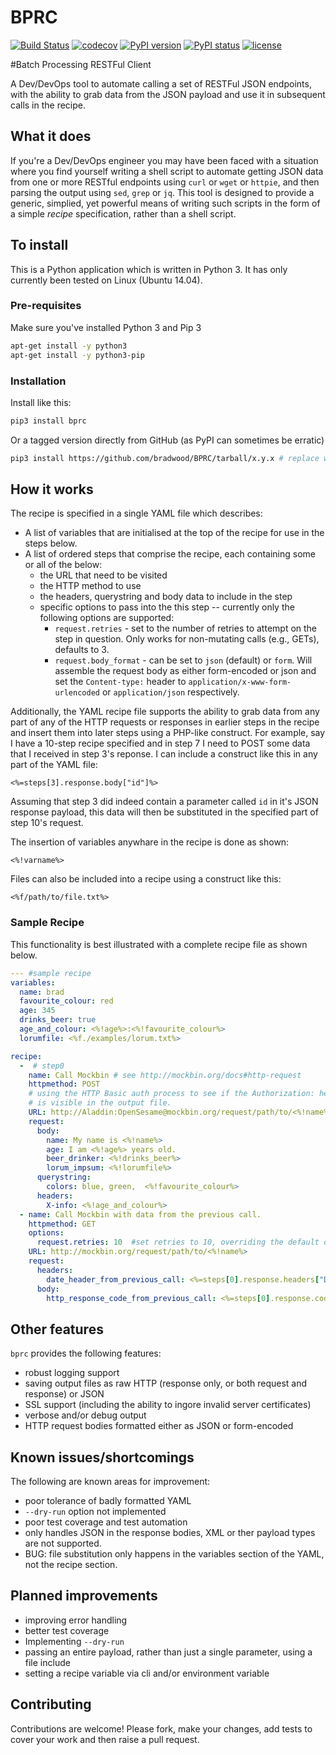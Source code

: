 # BPRC 
[![Build Status](https://travis-ci.org/bradwood/BPRC.svg?branch=master)](https://travis-ci.org/bradwood/BPRC)
[![codecov](https://codecov.io/gh/bradwood/BPRC/branch/master/graph/badge.svg)](https://codecov.io/gh/bradwood/BPRC)
[![PyPI version](https://badge.fury.io/py/bprc.svg)](https://badge.fury.io/py/bprc)
[![PyPI status](https://img.shields.io/pypi/status/bprc.svg?maxAge=2592000)](https://pypi.python.org/pypi/bprc)
[![license](https://img.shields.io/github/license/mashape/apistatus.svg?maxAge=2592000)](https://github.com/bradwood/BPRC/blob/master/LICENSE)

#Batch Processing RESTFul Client

A Dev/DevOps tool to automate calling a set of RESTFul JSON endpoints, with the ability to grab data from the JSON payload and use it in subsequent calls in the recipe.

## What it does
If you're a Dev/DevOps engineer you may have been faced with a situation where you find yourself writing a shell script to automate getting JSON data from one or more RESTful endpoints using `curl` or `wget` or `httpie`, and then parsing the output using `sed`, `grep` or `jq`. This tool is designed to provide a generic, simplied, yet powerful means of writing such scripts in the form of a simple _recipe_ specification, rather than a shell script. 

## To install
This is a Python application which is written in Python 3. It has only currently been tested on Linux (Ubuntu 14.04).

### Pre-requisites
Make sure you've installed Python 3 and Pip 3
```bash
apt-get install -y python3
apt-get install -y python3-pip
```

### Installation
Install like this:
```bash
pip3 install bprc
```
Or a tagged version directly from GitHub (as PyPI can sometimes be erratic)
```bash
pip3 install https://github.com/bradwood/BPRC/tarball/x.y.x # replace with version tag in GitHub
```

## How it works
The recipe is specified in a single YAML file which describes:
 - A list of variables that are initialised at the top of the recipe for use in the steps below.
 - A list of ordered steps that comprise the recipe, each containing some or all of the below:
	 - the URL that need to be visited
	 - the HTTP method to use
	 - the headers, querystring and body data to include in the step
	 - specific options to pass into the this step -- currently only the following options are supported:
		 - `request.retries` - set to the number of retries to attempt on the step in question. Only works for non-mutating calls (e.g., GETs), defaults to 3.
		 - `request.body_format` - can be set to `json` (default) or `form`. Will assemble the request body as either form-encoded or json and set the `Content-type:` header to `application/x-www-form-urlencoded` or `application/json` respectively.

Additionally, the YAML recipe file supports the ability to grab data from any part of any of the HTTP requests or responses in earlier steps in the recipe and insert them into later steps using a PHP-like construct. For example, say I have a 10-step recipe specified and in step 7 I need to POST some data that I received in step 3's reponse. I can include a construct like this in any part of the YAML file: 
```
<%=steps[3].response.body["id"]%>
```
Assuming that step 3 did indeed contain a parameter called `id` in it's JSON response payload, this data will then be substituted in the specified part of step 10's request.

The insertion of  variables anywhare in the recipe is done as shown:
```
<%!varname%>
```
Files can also be included into a recipe using a construct like this:
```
<%f/path/to/file.txt%>
```

### Sample Recipe
This functionality is best illustrated with a complete recipe file as shown below.
```yaml
--- #sample recipe
variables:
  name: brad
  favourite_colour: red
  age: 345
  drinks_beer: true
  age_and_colour: <%!age%>:<%!favourite_colour%>
  lorumfile: <%f./examples/lorum.txt%>

recipe:
  -  # step0
    name: Call Mockbin # see http://mockbin.org/docs#http-request
    httpmethod: POST
    # using the HTTP Basic auth process to see if the Authorization: header
    # is visible in the output file.
    URL: http://Aladdin:OpenSesame@mockbin.org/request/path/to/<%!name%>
    request:
      body:
        name: My name is <%!name%>
        age: I am <%!age%> years old.
        beer_drinker: <%!drinks_beer%>
        lorum_impsum: <%!lorumfile%>
      querystring:
        colors: blue, green,  <%!favourite_colour%>
      headers:
        X-info: <%!age_and_colour%>
  - name: Call Mockbin with data from the previous call.
    httpmethod: GET
    options:
      request.retries: 10  #set retries to 10, overriding the default of 3.
    URL: http://mockbin.org/request/path/to/<%!name%>
    request:
      headers:
        date_header_from_previous_call: <%=steps[0].response.headers["Date"]%>
      body:
        http_response_code_from_previous_call: <%=steps[0].response.code%>


```
## Other features
`bprc` provides the following features:
 - robust logging support
 - saving output files as raw HTTP (response only, or both request and response) or JSON
 - SSL support (including the ability to ingore invalid server certificates)
 - verbose and/or debug output
 - HTTP request bodies formatted either as JSON or form-encoded 

## Known issues/shortcomings
The following are known areas for improvement:
- poor tolerance of badly formatted YAML
- `--dry-run` option not implemented
- poor test coverage and test automation
- only handles JSON in the response bodies, XML or ther payload types are not supported.
- BUG: file substitution only happens in the variables section of the YAML, not the recipe section. 

## Planned improvements
- improving error handling
- better test coverage
- Implementing `--dry-run`
- passing an entire payload, rather than just a single parameter, using a file include
- setting a recipe variable via cli and/or environment variable

## Contributing
Contributions are welcome! Please fork, make your changes, add tests to cover your work and then raise a pull request.


